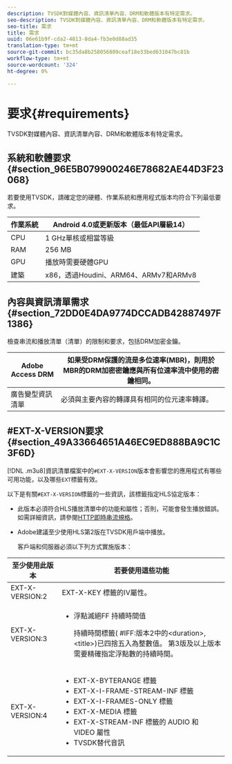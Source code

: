 ```yaml
---
description: TVSDK對媒體內容、資訊清單內容、DRM和軟體版本有特定需求。
seo-description: TVSDK對媒體內容、資訊清單內容、DRM和軟體版本有特定需求。
seo-title: 需求
title: 需求
uuid: 06e61b9f-cda2-4813-8da4-fb3e0d88ad35
translation-type: tm+mt
source-git-commit: bc35da8b258056809ceaf18e33bed631047bc81b
workflow-type: tm+mt
source-wordcount: '324'
ht-degree: 0%

---
```



# 要求{#requirements}

TVSDK對媒體內容、資訊清單內容、DRM和軟體版本有特定需求。

## 系統和軟體要求{#section_96E5B079900246E78682AE44D3F23068}

若要使用TVSDK，請確定您的硬體、作業系統和應用程式版本均符合下列最低要求。

| 作業系統 | Android 4.0或更新版本（最低API層級14） |
|---|---|
| CPU | 1 GHz單核或相當等級 |
| RAM | 256 MB |
| GPU | 播放時需要硬體GPU |
| 建築 | x86，透過Houdini、ARM64、ARMv7和ARMv8 |

## 內容與資訊清單需求{#section_72DD0E4DA9774DCCADB42887497F1386}

檢查串流和播放清單（清單）的限制和要求，包括DRM加密金鑰。

| Adobe Access DRM | 如果受DRM保護的流是多位速率(MBR)，則用於MBR的DRM加密密鑰應與所有位速率流中使用的密鑰相同。 |
|---|---|
| 廣告變型資訊清單 | 必須與主要內容的轉譯具有相同的位元速率轉譯。 |

## #EXT-X-VERSION要求{#section_49A33664651A46EC9ED888BA9C1C3F6D}

[!DNL .m3u8]資訊清單檔案中的`#EXT-X-VERSION`版本會影響您的應用程式有哪些可用功能，以及哪些`EXT`標籤有效。

以下是有關`#EXT-X-VERSION`標籤的一些資訊，該標籤指定HLS協定版本：

* 此版本必須符合HLS播放清單中的功能和屬性；否則，可能會發生播放錯誤。 如需詳細資訊，請參閱[HTTP即時串流規格](https://datatracker.ietf.org/doc/draft-pantos-http-live-streaming/?include_text=1)。
* Adobe建議至少使用HLS第2版在TVSDK用戶端中播放。

   客戶端和伺服器必須以下列方式實施版本：

<table frame="all" colsep="1" rowsep="1" id="table_62EB98EDD9DE49EC84CB1C7D59BC40E6"> 
 <thead> 
  <tr rowsep="1"> 
   <th colname="1" class="entry"> 至少使用此版本 </th> 
   <th colname="2" class="entry"> 若要使用這些功能 </th> 
  </tr> 
 </thead>
 <tbody> 
  <tr rowsep="1"> 
   <td colname="1"> <span class="codeph"> EXT-X-VERSION:2  </span> </td> 
   <td colname="2"> <span class="codeph"> EXT-X-KEY </span>標籤的IV屬性。 </td> 
  </tr> 
  <tr rowsep="1"> 
   <td colname="1"> <span class="codeph"> EXT-X-VERSION:3  </span> </td> 
   <td colname="2"> 
    <ul id="ul_C9500D3F934848639C204BF248F139FF"> 
     <li id="li_535A7E3FABCB46FE872A7EA5DE2A1784">浮點<span class="codeph">滅絕FF </span>持續時間值 <p>持續時間標籤(<span class="codeph"> #IFF:版本2中的</span>&lt;duration&gt;,&lt;title&gt;)已四捨五入為整數值。 第3版及以上版本需要精確指定浮點數的持續時間。 </p> </li> 
    </ul> </td> 
  </tr> 
  <tr rowsep="0"> 
   <td colname="1"> <span class="codeph"> EXT-X-VERSION:4  </span> </td> 
   <td colname="2"> 
    <ul id="ul_3355A6CBBE2141DDB92660BB4B604D70"> 
     <li id="li_5E73D41AF6DC4CEE88D6C029FFCFC350"><span class="codeph"> EXT-X-BYTERANGE </span>標籤 </li> 
     <li id="li_BF5141F516F749E5890860D487EB5287"><span class="codeph"> EXT-X-I-FRAME-STREAM-INF </span>標籤 </li> 
     <li id="li_E0D399A13812499B94107CDE62998EE9"><span class="codeph"> EXT-X-I-FRAMES-ONLY </span>標籤 </li> 
     <li id="li_A7783AFF99854EFBBAECD2967E4CBF2B"><span class="codeph"> EXT-X-MEDIA </span>標籤 </li> 
     <li id="li_15AE652F33C1454AA90DDC65E7D6C2FD"><span class="codeph"> EXT-X-STREAM-INF </span>標籤的<span class="codeph"> AUDIO </span>和<span class="codeph"> VIDEO </span>屬性 </li> 
     <li id="li_DB2A7847D5884F6E91FD9E78101FBCA5">TVSDK替代音訊 </li> 
    </ul> </td> 
  </tr> 
 </tbody> 
</table>